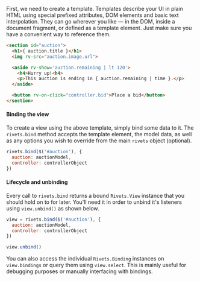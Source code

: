 First, we need to create a template. Templates describe your UI in plain HTML using special prefixed attributes, DOM elements and basic text interpolation. They can go wherever you like &mdash; in the DOM, inside a document fragment, or defined as a template element. Just make sure you have a convenient way to reference them.

```html
<section id="auction">
  <h1>{ auction.title }</h1>
  <img rv-src="auction.image.url">

  <aside rv-show='auction.remaining | lt 120'>
    <h4>Hurry up!<h4>
    <p>This auction is ending in { auction.remaining | time }.</p>
  </aside>

  <button rv-on-click="controller.bid">Place a bid</button>
</section>
```

#### Binding the view

To create a view using the above template, simply bind some data to it. The `rivets.bind` method accepts the template element, the model data, as well as any options you wish to override from the main `rivets` object (optional).

```javascript
rivets.bind($('#auction'), {
  auction: auctionModel,
  controller: controllerObject
})
```

#### Lifecycle and unbinding

Every call to `rivets.bind` returns a bound `Rivets.View` instance that you should hold on to for later. You'll need it in order to unbind it's listeners using `view.unbind()` as shown below.

```javascript
view = rivets.bind($('#auction'), {
  auction: auctionModel,
  controller: controllerObject
})

view.unbind()
```

You can also access the individual `Rivets.Binding` instances on `view.bindings` or query them using `view.select`. This is mainly useful for debugging purposes or manually interfacing with bindings.
